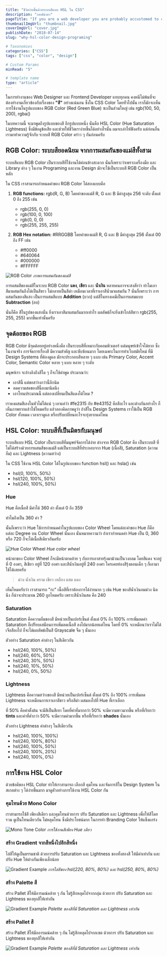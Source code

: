 ```yaml
---
title: "ชีวิตง่ายขึ้นด้วยระบบสีแบบ HSL ใน CSS"
description: "กหฟน่าสว"
pageTitle: "If you are a web developer you are probably accustomed to colours which look like this | chanto.io"
thumbnailImgUrl: "thumbnail.jpg"
coverImgUrl: "cover.jpg"
publishDate: "2018-07-14"
slug: "why-hsl-color-design-programing"

# Taxonomies
categories: ["CSS"]
tags: ["css", "color", "design"]

# Custom Params
minRead: "5"

# template name
type: "article"
---
```


ในการทำงานของ Web Designer และ Frontend Developer แทบทุกคน คงหนีไม่พ้นที่จะต้องทำงานเกี่ยวข้องกับเรื่องของ **"สี"** อย่างแน่นอน ซึ่งใน CSS Color โดยทั่วไปนั้น เราก็มักจะเห็นการใช้งานในรูปแบบของ RGB Color (Red Green Blue) ซะเป็นส่วนใหญ่ เช่น rgb(100, 50, 200), rgba()

ในบทความนี้ จะมาพูดถึงรูปแบบของสี อีกรูปแบบหนึ่ง นั่นคือ HSL Color (Hue Saturation Lightness) ซึ่งมีข้อดูข้อเสีย และช่วยให้ชีวิตเราง่ายขึ้นได้อย่างไรนั้น ผมจะเล่าให้ฟังครับ แต่ก่อนอื่น เรามาทำความรู้จักกับ ระบบสี RGB Color คร่าว ๆ กันก่อนครับ

<!-- <a href="https://en.wikipedia.org/wiki/List_of_color_spaces_and_their_uses" target="_blank" rel="noopener noreferrer" class="bio-link -fancy">Color Space</a> -->
<!-- _"ขอสีเดิมนะแต่ปรับให้สว่างกว่านี้หน่อย"_ -->

## RGB Color: ระบบสียอดนิยม จากการผสมกันของแม่สีทั้งสาม

ระบบสีแบบ RGB Color เป็นระบบสีที่ใช้งานได้ค่อนข้างสะดวก นั่นก็เพราะว่าเพราะเครื่องมือ และ Library ต่าง ๆ ในงาน Programing และงาน Design มักจะใช้เป็นระบบสี RGB Color เป็นหลัก

ใน CSS เราสามารถกำหนดค่าของ RGB Color ได้สองแบบคือ

1. **RGB functions:** rgb(R, G, B) โดยค่าของแม่สี R, G และ B มีค่าสูงสุด 256 ระดับ ตั้งแต่ 0 ถึง 255 เช่น

	- <span class="_w-16px _h-16px _dp-ilb _bdrd-32px" style="background: rgb(255, 0, 0)"></span> rgb(255, 0, 0)
	- <span class="_w-16px _h-16px _dp-ilb _bdrd-32px" style="background: rgb(100, 0, 100)"></span> rgb(100, 0, 100)
	- <span class="_w-16px _h-16px _dp-ilb _bdrd-32px" style="background: rgb(0, 0, 0)"></span> rgb(0, 0, 0)
	- <span class="_w-16px _h-16px _dp-ilb _bdrd-32px _bdw-1px _bdcl-gray" style="background: rgb(255, 255, 255)"></span> rgb(255, 255, 255)
2. **RGB Hex notation:** #RRGGBB โดยค่าของแม่สี R, G และ B มีค่าสูงสุด 256 ตั้งแต่ 00 ถึง FF เช่น

	- <span class="_w-16px _h-16px _dp-ilb _bdrd-32px" style="background: #ff0000"></span> #ff0000
	- <span class="_w-16px _h-16px _dp-ilb _bdrd-32px" style="background: #640064"></span> #640064
	- <span class="_w-16px _h-16px _dp-ilb _bdrd-32px" style="background: #000000"></span> #000000
	- <span class="_w-16px _h-16px _dp-ilb _bdrd-32px _bdw-1px _bdcl-gray" style="background: #FFFFFF"></span> #FFFFFF

<p class="_tal-ct">
	<img src="rgb.svg" alt="RGB Color" class="_mxw-256px">
	<em>ภาพการผสมกันของแม่สี</em>
</p>

การผสมสีของแม่สีในระบบ RGB Color **แดง**, **เขียว** และ **น้ำเงิน** หลายคนอาจจะสงสัยว่า ทำไมเอาสีมาผสมกันถึงได้เป็นสีขาว ไม่กลายเป็นสีดำ เหมือนเวลาที่เราเอาสีน้ำมาผสมกัน ? นั่นก็เพราะว่า การผสมกันของสีแสง เป็นการผสมสีแบบ **Addition** (บวก) แต่สีในทางเคมีเป็นการผสมแบบ **Subtraction** (ลบ)

นั่นก็คือ สีในรูปของแสงนั้น ยิ่งเราเอาสีมาผสมกันมากเท่าไร ผลลัพธ์ก็จะยิ่งเข้าใกล้สีขาว rgb(255, 255, 255) มากขึ้นเท่านั้นครับ

## จุดด้อยของ RGB
RGB Color มีจุดด้อยอยู่อย่างหนึ่งคือ เป็นระบบสีที่เหมาะกับคอมพิวเตอร์ แต่มนุษย์เข้าใจได้ยาก ซึ่งในงานจริง การจัดการเรื่องสี มีความสำคัญ และซับซ้อนมาก โดยเฉพาะในการทำเว็บสมัยใหม่ ที่มี Design Systems ที่ต้องดูแล มักจะประกอบสีหลาย ๆ แบบ เช่น Primary Color, Accent Color, Semantic Color หลาย ๆ แบบ หลาย ๆ ระดับ

มนุษย์เรา จะอ้างอิงถึงสีใด ๆ ก็จะใช้คำพูด ประมาณว่า:

- เอาสีนี้ แต่ขอสว่างกว่านี้อีกนิด
- ลดความสดของสีนี้ลงมานิดนึง
- เอาโทนประมาณนี้ แต่ลองเปลี่ยนเป็นสีแดงได้ไหม ?

เราคงผสมสีเองในหัวไม่ได้แน่ ๆ เอาแค่ว่า #fe2315 กับ #e43152 คือสีอะไร และต่างกันอย่างไร ก็เห็นภาพยากแล้วใช่ไหมครับ แล้วลองคิดภาพดูว่า ถ้าสีใน Design Systems เราใช้เป็น RGB Color ทั้งหมด เวลาเราดูแล หรือปรับเปลี่ยนอะไรจะยุ่งยากแค่ไหน

## HSL Color: ระบบสีที่เป็นมิตรกับมนุษย์
ระบบสีแบบ HSL Color เป็นระบบสีที่มนุษย์จัดการได้ง่าย ต่างจาก RGB Color คือ เป็นระบบสี ที่ไม่ได้สร้างด้วยการผสมสีของแม่สี แต่เป็นระบบสีที่ประกอบจาก Hue (เนื้อสี), Saturation (ความอิ่ม) และ Lightness (ความสว่าง)

ใน CSS ใช้งาน HSL Color ได้ในรูปแบบของ function hsl() และ hsla() เช่น

- <span class="_w-16px _h-16px _dp-ilb _bdrd-32px" style="background: hsl(0, 100%, 50%)"></span> hsl(0, 100%, 50%)
- <span class="_w-16px _h-16px _dp-ilb _bdrd-32px" style="background: hsl(120, 100%, 50%)"></span> hsl(120, 100%, 50%)
- <span class="_w-16px _h-16px _dp-ilb _bdrd-32px" style="background: hsl(240, 100%, 50%)"></span> hsl(240, 100%, 50%)

### Hue
Hue คือเนื้อสี มีค่าได้ 360 ค่า ตั้งแต่ 0 ถึง 359

ทำไมถึงเป็น 360 ค่า ?

นั้นก็เพราะว่า Hue ใช้การกำหนดค่าในรูปแบบของ Color Wheel โดยแต่ละค่าของ Hue ก็คือแต่ละ Degree บน Color Wheel นั่นเอง นั่นหมายความว่า ถ้าเรากำหนดค่า Hue เป็น 0, 360 หรือ 720 ก็จะได้เนื้อสีเดียวกันครับ

<p class="_tal-ct">
	<img src="hue.svg" alt="Hue Color Wheel" class="_mxw-256px" style="hsl(260, 100%, 50%)">
	<em>Hue color wheel</em>
</p>

หน้าตาของ Color Wheel ก็จะมีหน้าตาคล้าย ๆ กับการเอาสายรุ้งมาม้วนเป็นวงกลม โดยสีแดง จะอยู่ที่ 0 องศา, สีเขียว อยู่ที่ 120 องศา และสีน้ำเงินอยู่ที่ 240 องศา ใครเคยท่องสีรุ้งตอนเด็ก ๆ ก็เอามาใช้ได้เลยครับ

> ม่วง น้ำเงิน คราม เขียว เหลือง แสด แดง

เห็นไหมครับว่า เราสามารถ "กะ" เนื้อสีที่เราต้องการได้ง่ายมาก ๆ เช่น Hue ของสีน้ำเงินอมม่วง นิดนึง ก็น่าจะประมาณ 260 ถูกไหมครับ เพราะสีน้ำเงินสด คือ 240

### Saturation
Saturation คือความอิ่มของสี มีหน่วยเป็นเปอร์เซ็นต์ ตั้งแต่ 0% ถึง 100% การเพิ่มลดค่า Saturation ก็เปรียบเสมือนการเพิ่มลดเนื้อสี ลงไปมากน้อยแค่ไหน โดยที่ 0% จะเหมือนว่าเราไม่ได้เจือสีลงไป ก็จะได้ผลลัพธ์เป็นสี Grayscale จืด ๆ นั่นเอง

ตัวอย่าง Saturation ค่าต่างๆ ในสีเดียวกัน

- <span class="_w-16px _h-16px _dp-ilb _bdrd-32px" style="background: hsl(240, 100%, 50%)"></span> hsl(240, 100%, 50%)
- <span class="_w-16px _h-16px _dp-ilb _bdrd-32px" style="background: hsl(240, 60%, 50%)"></span> hsl(240, 60%, 50%)
- <span class="_w-16px _h-16px _dp-ilb _bdrd-32px" style="background: hsl(240, 30%, 50%)"></span> hsl(240, 30%, 50%)
- <span class="_w-16px _h-16px _dp-ilb _bdrd-32px" style="background: hsl(240, 10%, 50%)"></span> hsl(240, 10%, 50%)
- <span class="_w-16px _h-16px _dp-ilb _bdrd-32px" style="background: hsl(240, 0%, 50%)"></span> hsl(240, 0%, 50%)

### Lightness

Lightness คือความสว่างของสี มีหน่วยเป็นเปอร์เซ็นต์ ตั้งแต่ 0% ถึง 100% การเพิ่มลด Lightness จะเหมือนการเราเอาสีขาว หรือสีดำ ผสมลงไปที่ Hue ที่เราเลือก

 ที่ 50% คือค่าตั้งต้น จะมีสีเป็นสีเทา โดยที่ค่าที่มากกว่า 50% จะมีความขาวมากขึ้น หรือที่เรียกว่า **tints** และค่าที่ต่ำกว่า 50% จะมีความดำมากขึ้น หรือที่เรียกว่า **shades** นั่นเอง

ตัวอย่าง Lightness ค่าต่างๆ ในสีเดียวกัน

- <span class="_w-16px _h-16px _dp-ilb _bdrd-32px _bdw-1px _bdcl-gray" style="background: hsl(240, 100%, 100%)"></span> hsl(240, 100%, 100%)
- <span class="_w-16px _h-16px _dp-ilb _bdrd-32px" style="background: hsl(240, 100%, 80%)"></span> hsl(240, 100%, 80%)
- <span class="_w-16px _h-16px _dp-ilb _bdrd-32px" style="background: hsl(240, 100%, 50%)"></span> hsl(240, 100%, 50%)
- <span class="_w-16px _h-16px _dp-ilb _bdrd-32px" style="background: hsl(240, 100%, 20%)"></span> hsl(240, 100%, 20%)
- <span class="_w-16px _h-16px _dp-ilb _bdrd-32px" style="background: hsl(240, 100%, 0%)"></span> hsl(240, 100%, 0%)

## การใช้งาน HSL Color

ด้วยข้อดีของ HSL Color ทำให้เราสามารถ เลือกสี คุมโทน และจัดการสีใน Design System ในสเกลต่าง ๆ ได้ง่ายขึ้นมาก มาดูตัวอย่างการใช้งาน HSL Color กัน

### คุมโทนด้วย Mono Color
เราสามารถใช้สี เพียงสีเดียว และคุมโทนด้วยการ ปรับ Saturation และ Lightness เพื่อให้สีโดยรวม ดูเป็นโทนเดียวกัน ไม่หลุดโทน ซึ่งมีประโยชน์มาก ในการทำ Branding Color ให้แข็งแกร่ง

<p class="_tal-ct">
	<img src="ui.svg" alt="Mono Tone Color" class="_mxw-512px">
	<em>การใช้งานสีเพียง Hue เดียว</em>
</p>

### สร้าง Gradient จากสีหนึ่งไปอีกสีหนึ่ง

ไล่สีให้ดูเป็นธรรมชาติ ด้วยการปรับ Saturation และ Lightness ของทั้งสองสี ให้มีค่าเท่ากัน และ ปรับ Hue ให้ต่างกันเพียงเส็กน้อย

<p class="_tal-ct">
	<img src="grad.svg" alt="Gradient Example" class="_mxw-512px">
	<em>การไล่สีของ hsl(220, 80%, 80%) และ hsl(250, 80%, 80%)</em>
</p>

### สร้าง Palette สี

สร้าง Pallet สีให้มีอารมณ์คล้าย ๆ กัน ไม่รู้สึกหลุดไปจากกลุ่ม ด้วยการ ปรับ Saturation และ Lightness ของทุกสีให้เท่ากัน

<p class="_tal-ct">
	<img src="palette.jpg" alt="Gradient Example" class="_mxw-512px">
	<em>Palette ของสีที่มี Saturation และ Lightness เท่ากัน</em>
</p>

### สร้าง Pallet สี

สร้าง Pallet สีให้มีออารมณ์คล้าย ๆ กัน ไม่รู้สึกหลุดไปจากเซต ด้วยการ ปรับ Saturation และ Lightness ของทุกสีให้เท่ากัน

<p class="_tal-ct">
	<img src="palette.jpg" alt="Gradient Example" class="_mxw-512px">
	<em>Palette ของสีที่มี Saturation และ Lightness เท่ากัน</em>
</p>

<!-- ในงาน Design เราอาจจะต้องเลือกสีอื่น ๆ เพื่อใส้ในส่วนต่าง ๆ เช่น CTA Button  ซึ่งก็ทำได้โดยง่าย โดยการปรับค่า Hue ไปยังค่าที่เราต้องการ ไม่ว่าจะเป็นสีข้างเคียง สีคู่ตรงข้าม -->